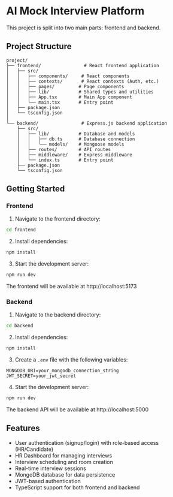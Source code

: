 # AI Mock Interview Platform

This project is split into two main parts: frontend and backend.

## Project Structure

```
project/
├── frontend/                # React frontend application
│   ├── src/
│   │   ├── components/     # React components
│   │   ├── contexts/       # React contexts (Auth, etc.)
│   │   ├── pages/         # Page components
│   │   ├── lib/           # Shared types and utilities
│   │   ├── App.tsx        # Main App component
│   │   └── main.tsx       # Entry point
│   ├── package.json
│   └── tsconfig.json
│
└── backend/                # Express.js backend application
    ├── src/
    │   ├── lib/           # Database and models
    │   │   ├── db.ts      # Database connection
    │   │   └── models/    # Mongoose models
    │   ├── routes/        # API routes
    │   ├── middleware/    # Express middleware
    │   └── index.ts       # Entry point
    ├── package.json
    └── tsconfig.json
```

## Getting Started

### Frontend

1. Navigate to the frontend directory:
```bash
cd frontend
```

2. Install dependencies:
```bash
npm install
```

3. Start the development server:
```bash
npm run dev
```

The frontend will be available at http://localhost:5173

### Backend

1. Navigate to the backend directory:
```bash
cd backend
```

2. Install dependencies:
```bash
npm install
```

3. Create a `.env` file with the following variables:
```
MONGODB_URI=your_mongodb_connection_string
JWT_SECRET=your_jwt_secret
```

4. Start the development server:
```bash
npm run dev
```

The backend API will be available at http://localhost:5000

## Features

- User authentication (signup/login) with role-based access (HR/Candidate)
- HR Dashboard for managing interviews
- Interview scheduling and room creation
- Real-time interview sessions
- MongoDB database for data persistence
- JWT-based authentication
- TypeScript support for both frontend and backend 